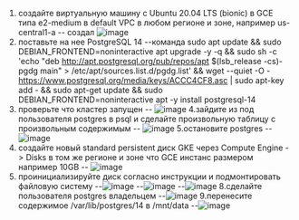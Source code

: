 1. создайте виртуальную машину c Ubuntu 20.04 LTS (bionic) в GCE типа e2-medium в default VPC в любом регионе и зоне, например us-central1-a
-- создал 
![image](https://user-images.githubusercontent.com/45406197/180643629-ec4c47c6-d27f-4b57-906d-3c80a3397e09.png)
2. поставьте на нее PostgreSQL 14 
--команда sudo apt update && sudo DEBIAN_FRONTEND=noninteractive apt upgrade -y -q && sudo sh 
-c 'echo "deb http://apt.postgresql.org/pub/repos/apt $(lsb_release -cs)-pgdg main" > /etc/apt/sources.list.d/pgdg.list' && wget 
--quiet -O - https://www.postgresql.org/media/keys/ACCC4CF8.asc | sudo 
apt-key add - && sudo apt-get update && sudo DEBIAN_FRONTEND=noninteractive apt -y install postgresql-14
3. проверьте что кластер запущен
-- ![image](https://user-images.githubusercontent.com/45406197/180643687-d595c2d2-840e-4572-b731-a4747347cba6.png)
4.зайдите из под пользователя postgres в psql и сделайте произвольную таблицу с произвольным содержимым
-- ![image](https://user-images.githubusercontent.com/45406197/180643707-87cd35f8-4cdb-4333-99aa-7a9ff24b91d4.png)
5.остановите postgres
--![image](https://user-images.githubusercontent.com/45406197/180643719-33c3fbce-60ff-458a-bcc2-6c14b4b1d378.png)
6. создайте новый standard persistent диск GKE через Compute Engine -> Disks в том же регионе и зоне что GCE инстанс размером например 10GB
-- ![image](https://user-images.githubusercontent.com/45406197/180643732-75fb7c5d-eca1-4cda-b218-8d7918f21a13.png)
7. проинициализируйте диск согласно инструкции и подмонтировать файловую систему
--![image](https://user-images.githubusercontent.com/45406197/180643755-b7c190ff-e9d5-423f-b677-7dede52eb6d6.png)
--![image](https://user-images.githubusercontent.com/45406197/180643768-8b6ccd63-f34c-496d-92ee-ccf941b4b509.png)
--![image](https://user-images.githubusercontent.com/45406197/180643786-e8e5f372-e17f-480e-9770-466471ceab05.png)
8.сделайте пользователя postgres владельцем
--![image](https://user-images.githubusercontent.com/45406197/180644454-c2df01b0-2ee4-47d8-b03c-b230e97f259d.png)
9.перенесите содержимое /var/lib/postgres/14 в /mnt/data
--![image](https://user-images.githubusercontent.com/45406197/180644482-95bf9c48-93b7-45b4-93ba-3cd54525fe70.png)
